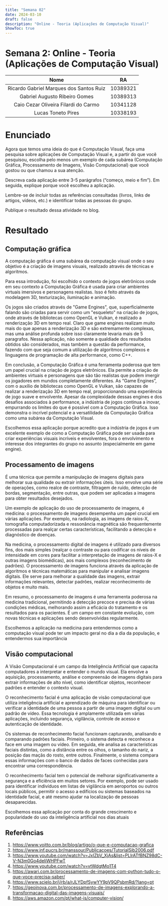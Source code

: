```yaml
---
title: "Semana 02"
date: 2024-03-10
draft: false
description: "Online - Teoria (Aplicações de Computação Visual)"
ShowToc: true
---
```

# **Semana 2: Online - Teoria (Aplicações de Computação Visual)**
|                   Nome                  |    RA    |
|:---------------------------------------:|:--------:|
| Ricardo Gabriel Marques dos Santos Ruiz | 10389321 |
| Gabriel Augusto Ribeiro Gomes           | 10389313 |
| Caio Cezar Oliveira Filardi do Carmo    | 10341128 |
| Lucas Toneto Pires                      | 10338193 |

# Enunciado
Agora que temos uma ideia do que é Computação Visual, faça uma pesquisa sobre aplicações de Computação Visual e, a partir do que você pesquisou, escolha pelo menos um exemplo de cada subárea (Computação Gráfica, Processamento de Imagens, Visão Computacional) que você gostou ou que chamou a sua atenção.

Descreva cada aplicação entre 3-5 parágrafos (“começo, meio e fim”). Em seguida, explique porque você escolheu a aplicação.

Lembre-se de incluir todas as referências consultadas (livros, links de artigos, vídeos, etc.) e identificar todas as pessoas do grupo.

Publique o resultado dessa atividade no blog.


# Resultado

## Computação gráfica
A computação gráfica é uma subárea da computação visual onde o seu objetivo é a criação de imagens visuais, realizado através de técnicas e algoritmos. 

Para essa introdução, foi escolhido o contexto de jogos eletrônicos onde em seu contexto a Computação Gráfica é usada para criar ambientes virtuais imersivos e personagens realistas. Isso é feito através da modelagem 3D, texturização, iluminação e animação. 

Os jogos são criados através de "Game Engines", que, superficialmente falando são criadas para servir como um "esqueleto" na criação de jogos, onde através de bibliotecas como OpenGL e Vulkan, é realizado a renderização 3D em tempo real. Claro que game engines realizam muito mais do que apenas a renderização 3D e são extremamente complexas, mas uma análise profunda sobre isso claramente levaria mais de 5 paragrafos. Nessa aplicação, não somente a qualdiade dos resultados obtidos são considerados, mas também a questão da performance, fazendo com que seja comum a utilização de algoritmos complexos e linguagens de programação de alta performance, como C++.

Em conclusão, a Computação Gráfica é uma ferramenta poderosa que tem um papel crucial na criação de jogos eletrônicos. Ela permite a criação de ambientes virtuais e personagens que são tão realistas que podem imergir os jogadores em mundos completamente diferentes. As “Game Engines”, com o auxílio de bibliotecas como OpenGL e Vulkan, são capazes de realizar a renderização 3D em tempo real, proporcionando uma experiência de jogo suave e envolvente. Apesar da complexidade dessas engines e dos desafios associados à performance, a indústria de jogos continua a inovar, empurrando os limites do que é possível com a Computação Gráfica. Isso demonstra o incrível potencial e a versatilidade da Computação Gráfica como uma subárea da Computação Visual.

Escolhemos essa aplicação porque acredito que a indústria de jogos é um excelente exemplo de como a Computação Gráfica pode ser usada para criar experiências visuais incríveis e envolventes, fora o envolvimento e interesse dos integrantes do grupo no assunto (especialmente em game engine).

## Processamento de imagens
É uma técnica que permite a manipulação de imagens digitais para melhorar sua qualidade ou extrair informações úteis. Isso envolve uma série de operações, como realce de contraste, filtragem de ruído, detecção de bordas, segmentação, entre outras, que podem ser aplicadas a imagens para obter resultados desejados.

Um exemplo de aplicação do uso de processamento de imagens, é medicina: o processamento de imagens desempenha um papel crucial em várias aplicações. Por exemplo, na radiologia, as imagens de raios-X, tomografia computadorizada e ressonância magnética são frequentemente processadas para realçar certas características, facilitando a detecção e diagnóstico de doenças.

Na medicina, o processamento digital de imagens é utilizado para diversos fins, dos mais simples (realçar o contraste ou para codificar os níveis de intensidade em cores para facilitar a interpretação de imagens de raios-X e outras imagens biomédicas), aos mais complexos (reconhecimento de padrões). O processamento de imagens funciona através da aplicação de algoritmos e técnicas matemáticas para manipular e analisar imagens digitais. Ele serve para melhorar a qualidade das imagens, extrair informações relevantes, detectar padrões, realizar reconhecimento de objetos e muito mais.

Em resumo, o processamento de imagens é uma ferramenta poderosa na medicina tradicional, permitindo a detecção precoce e precisa de várias condições médicas, melhorando assim a eficácia do tratamento e os resultados para os pacientes. É um campo em constante evolução, com novas técnicas e aplicações sendo desenvolvidas regularmente.

Escolhemos a aplicação na medicina para entendermos como a computação visual pode ter um impacto geral no dia a dia da população, e entendermos sua importância

## Visão computacional
A Visão Computacional é um campo da Inteligência Artificial que capacita computadores a interpretar e entender o mundo visual. Ela envolve a aquisição, processamento, análise e compreensão de imagens digitais para extrair informações de alto nível, como identificar objetos, reconhecer padrões e entender o contexto visual. 

O reconhecimento facial é uma aplicação de visão computacional que utiliza inteligência artificial e aprendizado de máquina para identificar ou verificar a identidade de uma pessoa a partir de uma imagem digital ou um padrão de vídeo. Essa tecnologia é amplamente utilizada em várias aplicações, incluindo segurança, vigilância, controle de acesso e autenticação de identidade.

Os sistemas de reconhecimento facial funcionam capturando, analisando e comparando padrões faciais. Primeiro, o sistema detecta e reconhece a face em uma imagem ou vídeo. Em seguida, ele analisa as características faciais distintas, como a distância entre os olhos, o tamanho do nariz, a posição das maçãs do rosto, entre outros. Finalmente, o sistema compara essas informações com o banco de dados de faces conhecidas para encontrar uma correspondência.

O reconhecimento facial tem o potencial de melhorar significativamente a segurança e a eficiência em muitos setores. Por exemplo, pode ser usado para identificar indivíduos em listas de vigilância em aeroportos ou outros locais públicos, permitir o acesso a edifícios ou sistemas baseados na identidade facial, e até mesmo ajudar na localização de pessoas desaparecidas.

Escolhemos essa aplicação por conta do grande crescimento e popularidade do uso da inteligência artificial nos dias atuais

## Referências
1. https://www.voitto.com.br/blog/artigo/o-que-e-computacao-grafica
2. https://www.inf.pucrs.br/manssour/Publicacoes/TutorialSib2006.pdf
3. https://www.youtube.com/watch?v=JxIZbV_XjAs&list=PLlrATfBNZ98dC-V-N3m0Go4deliWHPFwT
4. https://www.youtube.com/watch?v=vtWdgtMo1T4
5. https://awari.com.br/processamento-de-imagens-com-python-tudo-o-que-voce-precisa-saber/
6. https://www.scielo.br/j/rb/a/rJLYDpfSywYY9pV9QPsbmRd/?lang=pt
7. https://geoinova.com.br/processamento-de-imagens-explorando-a-transformacao-digital-das-imagens-visuais/
8. https://aws.amazon.com/pt/what-is/computer-vision/
